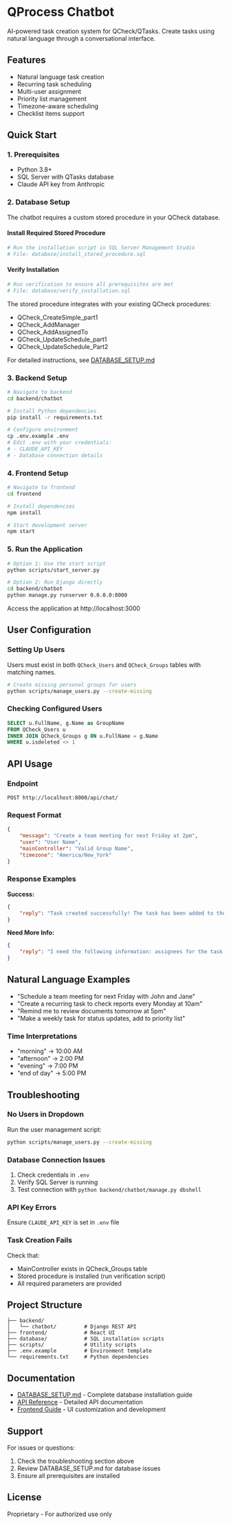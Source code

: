 # QProcess Chatbot

AI-powered task creation system for QCheck/QTasks. Create tasks using natural language through a conversational interface.

## Features

- Natural language task creation
- Recurring task scheduling
- Multi-user assignment
- Priority list management
- Timezone-aware scheduling
- Checklist items support

## Quick Start

### 1. Prerequisites

- Python 3.8+
- SQL Server with QTasks database
- Claude API key from Anthropic

### 2. Database Setup

The chatbot requires a custom stored procedure in your QCheck database.

#### Install Required Stored Procedure

```bash
# Run the installation script in SQL Server Management Studio
# File: database/install_stored_procedure.sql
```

#### Verify Installation

```bash
# Run verification to ensure all prerequisites are met
# File: database/verify_installation.sql
```

The stored procedure integrates with your existing QCheck procedures:
- QCheck_CreateSimple_part1
- QCheck_AddManager
- QCheck_AddAssignedTo
- QCheck_UpdateSchedule_part1
- QCheck_UpdateSchedule_Part2

For detailed instructions, see [DATABASE_SETUP.md](DATABASE_SETUP.md)

### 3. Backend Setup

```bash
# Navigate to backend
cd backend/chatbot

# Install Python dependencies
pip install -r requirements.txt

# Configure environment
cp .env.example .env
# Edit .env with your credentials:
# - CLAUDE_API_KEY
# - Database connection details
```

### 4. Frontend Setup

```bash
# Navigate to frontend
cd frontend

# Install dependencies
npm install

# Start development server
npm start
```

### 5. Run the Application

```bash
# Option 1: Use the start script
python scripts/start_server.py

# Option 2: Run Django directly
cd backend/chatbot
python manage.py runserver 0.0.0.0:8000
```

Access the application at http://localhost:3000

## User Configuration

### Setting Up Users

Users must exist in both `QCheck_Users` and `QCheck_Groups` tables with matching names.

```bash
# Create missing personal groups for users
python scripts/manage_users.py --create-missing
```

### Checking Configured Users

```sql
SELECT u.FullName, g.Name as GroupName 
FROM QCheck_Users u 
INNER JOIN QCheck_Groups g ON u.FullName = g.Name 
WHERE u.isdeleted <> 1
```

## API Usage

### Endpoint

`POST http://localhost:8000/api/chat/`

### Request Format

```json
{
    "message": "Create a team meeting for next Friday at 2pm",
    "user": "User Name",
    "mainController": "Valid Group Name",
    "timezone": "America/New_York"
}
```

### Response Examples

**Success:**
```json
{
    "reply": "Task created successfully! The task has been added to the system."
}
```

**Need More Info:**
```json
{
    "reply": "I need the following information: assignees for the task."
}
```

## Natural Language Examples

- "Schedule a team meeting for next Friday with John and Jane"
- "Create a recurring task to check reports every Monday at 10am"
- "Remind me to review documents tomorrow at 5pm"
- "Make a weekly task for status updates, add to priority list"

### Time Interpretations

- "morning" → 10:00 AM
- "afternoon" → 2:00 PM  
- "evening" → 7:00 PM
- "end of day" → 5:00 PM

## Troubleshooting

### No Users in Dropdown

Run the user management script:
```bash
python scripts/manage_users.py --create-missing
```

### Database Connection Issues

1. Check credentials in `.env`
2. Verify SQL Server is running
3. Test connection with `python backend/chatbot/manage.py dbshell`

### API Key Errors

Ensure `CLAUDE_API_KEY` is set in `.env` file

### Task Creation Fails

Check that:
- MainController exists in QCheck_Groups table
- Stored procedure is installed (run verification script)
- All required parameters are provided

## Project Structure

```
├── backend/
│   └── chatbot/         # Django REST API
├── frontend/            # React UI
├── database/            # SQL installation scripts
├── scripts/             # Utility scripts
├── .env.example         # Environment template
└── requirements.txt     # Python dependencies
```

## Documentation

- [DATABASE_SETUP.md](DATABASE_SETUP.md) - Complete database installation guide
- [API Reference](backend/chatbot/README.md) - Detailed API documentation
- [Frontend Guide](frontend/README.md) - UI customization and development

## Support

For issues or questions:
1. Check the troubleshooting section above
2. Review DATABASE_SETUP.md for database issues
3. Ensure all prerequisites are installed

## License

Proprietary - For authorized use only